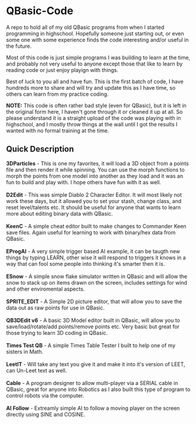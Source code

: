 # QBasic-Code

A repo to hold all of my old QBasic programs from when I started programming in highschool. Hopefully 
someone just starting out, or even some one with some experience finds the code interesting and/or useful 
in the future.

Most of this code is just simple programs I was building to learn at the time, and probably not very useful 
to anyone except those that like to learn by reading code or just enjoy playign with things. 

Best of luck to you all and have fun. This is the first batch of code, I have hundreds more to share and 
will try and update this as I have time, so others can learn from my practice coding.

**NOTE:** This code is often rather bad style (even for QBasic), but it is left in the original form here, I haven't gone through it or cleaned it up at all. So please understand it is a straight upload of the code was playing with in highschool, and I mostly throw things at the wall until I got the results I wanted with no formal training at the time. 

## Quick Description 
<b>3DParticles</b> - This is one my favorites, it will load a 3D object from a points file and then render it while spinning. You can use the morph functions to morph the points from one model into another as they load and it was an fun to build and play with. I hope others have fun with it as well.<br><br>
<b>D2Edit</b> - This was simple Diablo 2 Character Editor. It will most likely not work these days, but it allowed you to set your stash, change class, and reset level/talents etc. It should be useful for anyone that wants to learn more about editing binary data with QBasic.<br><br>
<b>KeenC</b> - A simple cheat editor built to make changes to Commander Keen save files. Again useful for learning to work with binary/hex data from QBasic.<br><br>
<b>EProgAI</b> - A very simple trigger based AI example, it can be taugth new things by typing LEARN, other wise it will respond to triggers it knows in a way that can fool some people into thinking it's smarter then it is.<br><br>
<b>ESnow</b> - A simple snow flake simulator written in QBasic and will allow the snow to stack up on items drawn on the screen, includes settings for wind and other enviromental aspects.<br><br>
<b>SPRITE_EDIT</b> - A Simple 2D picture editor, that will allow you to save the data out as raw points for use in QBasic.<br><br>
<b>QB3DEdit v6</b> - A basic 3D Model editor built in QBasic, will allow you to save/load/rotate/add points/remove points etc. Very basic but great for those trying to learn 3D coding in QBasic.<br><br>
<b>Times Test QB</b> - A simple Times Table Tester I built to help one of my sisters in Math.<br><br>
<b>LeetIT</b> - Will take any text you give it and make it into it's version of LEET, can Un-Leet text as well. <br><br>
<b>Cable</b> - A program designer to allow multi-player via a SERIAL cable in QBasic, great for anyone into Robotics as I also built this type of program to control robots via the computer.<br><br>
<b>AI Follow</b> - Extreamly simple AI to follow a moving player on the screen directly using SINE and COSINE.<br><br>

